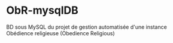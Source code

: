 # ObR-mysqlDB
BD sous MySQL du projet de gestion automatisée d'une instance Obédience religieuse (Obedience Religious)
